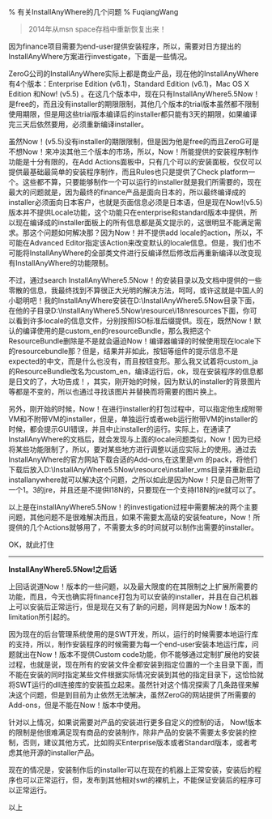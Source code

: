 % 有关InstallAnyWhere的几个问题
% FuqiangWang

> 2014年从msn space存档中重新恢复出来！

 因为finance项目需要为end-user提供安装程序，所以，需要对日方提出的InstallAnyWhere方案进行investigate，下面是一些情况。
 
ZeroG公司的InstallAnyWhere实际上都是商业产品，现在他的InstallAnyWhere有4个版本：Enterprise Edition (v6.1)，Standard Edition (v6.1)，Mac OS X Edition 和Now! (v5.5) 。在这几个版本中，现在只有InstallAnyWhere5.5Now！是free的，而且没有installer的期限限制，其他几个版本的trial版本虽然都不限制使用期限，但是用这些trial版本编译后的installer都只能有3天的期限，如果编译完三天后依然要用，必须重新编译installer。

虽然Now！(v5.5)没有installer的期限限制，但是因为他是free的而且ZeroG可是不想Now！来冲淡其他三个版本的市场，所以，Now！所能提供的安装程序制作功能是十分有限的，在Add Actions面板中，只有几个可以的安装面板，仅仅可以提供最基础最简单的安装程序制作，而且Rules也只是提供了Check platform一个。这些都不算，只要能够制作一个可以运行的installer就是我们所需要的，现在最大的问题就是，因为最终的finance产品是面向日本的，所以最终编译成的installer必须面向日本客户，也就是页面信息必须是日本语，但是现在Now!(v5.5)版本并不提供Locale功能，这个功能只在enterprise和standard版本中提供，所以现在编译成的installer面板上的所有信息都是英文提示的，这很明显不能满足需求。那这个问题如何解决那？因为Now！并不提供add locale的action，所以，不可能在Advanced Editor指定该Action来改变默认的locale信息。但是，我们也不可能将InstallAnyWhere的全部类文件进行反编译然后修改后再重新编译以改变现有InstallAnyWhere的功能限制。

不过，通过search InstallAnyWhere5.5Now！的安装目录以及文档中提供的一些零散的信息，我最终找到不算很正大光明的解决方法，呵呵，或许这就是中国人的小聪明吧！我的InstallAnyWhere安装在D:\InstallAnyWhere5.5Now目录下面，在他的子目录D:\InstallAnyWhere5.5Now\resource\i18nresources下面，你可以看到许多locale的信息文件，分别按照ISO标准后缀提供。现在，既然Now！默认的编译使用的是custom_en的resourceBundle，那么我把这个ResourceBundle删除是不是就会逼迫Now！编译器编译的时候使用现在locale下的resourcebundle那？但是，结果并非如此，按钮等组件的提示信息不是expected的中文，而是什么也没有，而且按钮变形。那么我又试着将custom_ja的ResourceBundle改名为custom_en，编译运行后，ok，现在安装程序的信息都是日文的了，大功告成！，其实，刚开始的时候，因为默认的installer的背景图片等都是不变的，所以也通过寻找该图片并替换而将需要的图片换上。

另外，刚开始的时候，Now！在进行installer的打包过程中，可以指定他生成附带VM和不附带VM的installer，但是，单独运行或者web运行附带VM的installer的时候，都会提示GUI错误，并且中止installer的运行。实际上，在通读了InstallAnyWhere的文档后，就会发现与上面的locale问题类似，Now！因为已经将某些功能限制了，所以，要对某些地方进行调整以适应实际上的使用。通过去InstallAnyWhere的官方网站下载合适的Add-ons,在这里是vm 的pack，将他们下载后放入D:\InstallAnyWhere5.5Now\resource\installer_vms目录并重新启动installanywhere就可以解决这个问题，之所以如此是因为Now！只是自己附带了一个1。3的jre，并且还是不提供I18N的，只要现在一个支持I18N的jre就可以了。

以上是在installAnyWhere5.5Now！的investigation过程中需要解决的两个主要问题，其他问题不是很难解决而且，如果不需要太高级的安装feature，Now！所提供的几个Actions就够用了，不需要太多的时间就可以制作出需要的installer。

OK，就此打住


----------------------------------------------


**InstallAnyWhere5.5Now!之后话**

上回话说道Now！版本的一些问题，以及最大限度的在其限制之上扩展所需要的功能，而且，今天也确实将finance打包为可以安装的installer，并且在自己机器上可以安装后正常运行，但是现在又有了新的问题，同样是因为Now！版本的limitation所引起的。


因为现在的后台管理系统使用的是SWT开发，所以，运行的时候需要本地运行库的支持，所以，制作安装程序的时候需要为每一个end-user安装本地运行库，问题就出在Now！版本不提供Custom code功能，你不能够通过定制扩展他的安装过程，也就是说，现在所有的安装文件全都安装到指定位置的一个主目录下面，而不能在安装的同时指定某些文件根据实际情况安装到其他的指定目录下，这恰恰就将SWT运行的dll连接库的安装孤立起来。虽然针对这个情况探索了几条路径来解决这个问题，但是到目前为止依然无法解决，虽然ZeroG的网站提供了所需要的Add-ons，但是不能在Now！版本中使用。

针对以上情况，如果说需要对产品的安装进行更多自定义的控制的话，
Now!版本的限制是他很难满足现有商品的安装制作，除非产品的安装不需要太多安装的控制，否则，建议其他方式，比如购买Enterprise版本或者Standard版本，或者考虑其他开源的installer产品。

现在的情况是，安装制作后的installer可以在现在的机器上正常安装，安装后的程序也可以正常运行，但，发布到其他相对swt的裸机上，不能保证安装后的程序可以正常运行。

以上
